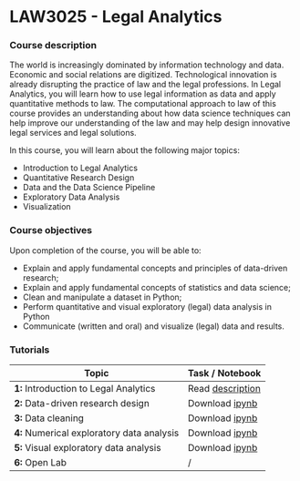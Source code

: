 # LAW3025 - Legal Analytics

### Course description

The world is increasingly dominated by information technology and data. Economic and social relations are digitized. Technological innovation is already disrupting the practice of law and the legal professions. In Legal Analytics, you will learn how to use legal information as data and apply quantitative methods to law. The computational approach to law of this course provides an understanding about how data science techniques can help improve our understanding of the law and may help design innovative legal services and legal solutions.

In this course, you will learn about the following major topics:

* Introduction to Legal Analytics
* Quantitative Research Design
* Data and the Data Science Pipeline
* Exploratory Data Analysis
* Visualization

### Course objectives

Upon completion of the course, you will be able to:

* Explain and apply fundamental concepts and principles of data-driven research;
* Explain and apply fundamental concepts of statistics and data science;
* Clean and manipulate a dataset in Python;
* Perform quantitative and visual exploratory (legal) data analysis in Python
* Communicate (written and oral) and visualize (legal) data and results.

### Tutorials

| Topic                                     | Task / Notebook                   |
|-------------------------------------------|------------------------------------|
| **1:** Introduction to Legal Analytics    | Read [description](tutorial1.md) |
| **2:** Data-driven research design        | Download [ipynb](tutorial2.ipynb) |
| **3:** Data cleaning                      | Download [ipynb](tutorial3.ipynb) |
| **4:** Numerical exploratory data analysis| Download [ipynb](tutorial4.ipynb) |
| **5:** Visual exploratory data analysis   | Download [ipynb](tutorial5.ipynb) |
| **6:** Open Lab                           | / |
